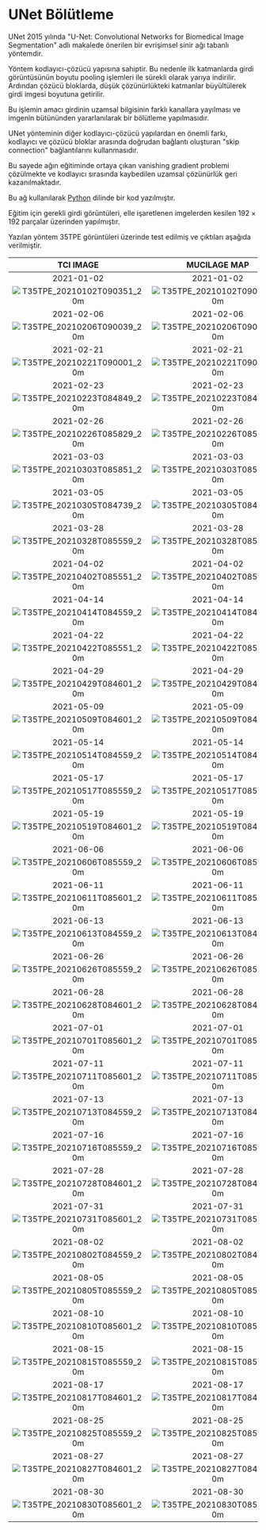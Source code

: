 # UNet Bölütleme

UNet 2015 yılında "U-Net: Convolutional Networks for Biomedical
Image Segmentation" adlı makalede önerilen bir evrişimsel sinir ağı tabanlı yöntemdir.

Yöntem kodlayıcı-çözücü yapısına sahiptir. Bu nedenle ilk katmanlarda girdi görüntüsünün boyutu pooling işlemleri ile sürekli olarak yarıya indirilir. Ardından çözücü bloklarda, düşük çözünürlükteki katmanlar büyültülerek girdi imgesi boyutuna getirilir.

Bu işlemin amacı girdinin uzamsal bilgisinin farklı kanallara yayılması ve imgenin bütününden yararlanılarak bir bölütleme yapılmasıdır. 

UNet yönteminin diğer kodlayıcı-çözücü yapılardan en önemli farkı, kodlayıcı ve çözücü bloklar arasında doğrudan bağlantı oluşturan "skip connection" bağlantılarını kullanmasıdır.

Bu sayede ağın eğitiminde ortaya çıkan vanishing gradient problemi çözülmekte ve kodlayıcı sırasında kaybedilen uzamsal çözünürlük geri kazanılmaktadır.

Bu ağ kullanılarak [Python](MucilageDetection.ipynb) dilinde bir kod yazılmıştır.

Eğitim için gerekli girdi görüntüleri, elle işaretlenen imgelerden kesilen $192 \times 192$ parçalar üzerinden yapılmıştır.

Yazılan yöntem 35TPE görüntüleri üzerinde test edilmiş ve çıktıları aşağıda verilmiştir.


|TCI IMAGE                                                               |MUCILAGE MAP                                                             |
|:----------------------------------------------------------------------:|:-----------------------------------------------------------------------:|
|2021-01-02                                                              |2021-01-02                                                               |
|![T35TPE_20210102T090351_20m](assets/TCI/T35TPE_20210102T090351_20m.jpg)|![T35TPE_20210102T090351_20m](assets/UNet/T35TPE_20210102T090351_20m.jpg)|
|2021-02-06                                                              |2021-02-06                                                               |
|![T35TPE_20210206T090039_20m](assets/TCI/T35TPE_20210206T090039_20m.jpg)|![T35TPE_20210206T090039_20m](assets/UNet/T35TPE_20210206T090039_20m.jpg)|
|2021-02-21                                                              |2021-02-21                                                               |
|![T35TPE_20210221T090001_20m](assets/TCI/T35TPE_20210221T090001_20m.jpg)|![T35TPE_20210221T090001_20m](assets/UNet/T35TPE_20210221T090001_20m.jpg)|
|2021-02-23                                                              |2021-02-23                                                               |
|![T35TPE_20210223T084849_20m](assets/TCI/T35TPE_20210223T084849_20m.jpg)|![T35TPE_20210223T084849_20m](assets/UNet/T35TPE_20210223T084849_20m.jpg)|
|2021-02-26                                                              |2021-02-26                                                               |
|![T35TPE_20210226T085829_20m](assets/TCI/T35TPE_20210226T085829_20m.jpg)|![T35TPE_20210226T085829_20m](assets/UNet/T35TPE_20210226T085829_20m.jpg)|
|2021-03-03                                                              |2021-03-03                                                               |
|![T35TPE_20210303T085851_20m](assets/TCI/T35TPE_20210303T085851_20m.jpg)|![T35TPE_20210303T085851_20m](assets/UNet/T35TPE_20210303T085851_20m.jpg)|
|2021-03-05                                                              |2021-03-05                                                               |
|![T35TPE_20210305T084739_20m](assets/TCI/T35TPE_20210305T084739_20m.jpg)|![T35TPE_20210305T084739_20m](assets/UNet/T35TPE_20210305T084739_20m.jpg)|
|2021-03-28                                                              |2021-03-28                                                               |
|![T35TPE_20210328T085559_20m](assets/TCI/T35TPE_20210328T085559_20m.jpg)|![T35TPE_20210328T085559_20m](assets/UNet/T35TPE_20210328T085559_20m.jpg)|
|2021-04-02                                                              |2021-04-02                                                               |
|![T35TPE_20210402T085551_20m](assets/TCI/T35TPE_20210402T085551_20m.jpg)|![T35TPE_20210402T085551_20m](assets/UNet/T35TPE_20210402T085551_20m.jpg)|
|2021-04-14                                                              |2021-04-14                                                               |
|![T35TPE_20210414T084559_20m](assets/TCI/T35TPE_20210414T084559_20m.jpg)|![T35TPE_20210414T084559_20m](assets/UNet/T35TPE_20210414T084559_20m.jpg)|
|2021-04-22                                                              |2021-04-22                                                               |
|![T35TPE_20210422T085551_20m](assets/TCI/T35TPE_20210422T085551_20m.jpg)|![T35TPE_20210422T085551_20m](assets/UNet/T35TPE_20210422T085551_20m.jpg)|
|2021-04-29                                                              |2021-04-29                                                               |
|![T35TPE_20210429T084601_20m](assets/TCI/T35TPE_20210429T084601_20m.jpg)|![T35TPE_20210429T084601_20m](assets/UNet/T35TPE_20210429T084601_20m.jpg)|
|2021-05-09                                                              |2021-05-09                                                               |
|![T35TPE_20210509T084601_20m](assets/TCI/T35TPE_20210509T084601_20m.jpg)|![T35TPE_20210509T084601_20m](assets/UNet/T35TPE_20210509T084601_20m.jpg)|
|2021-05-14                                                              |2021-05-14                                                               |
|![T35TPE_20210514T084559_20m](assets/TCI/T35TPE_20210514T084559_20m.jpg)|![T35TPE_20210514T084559_20m](assets/UNet/T35TPE_20210514T084559_20m.jpg)|
|2021-05-17                                                              |2021-05-17                                                               |
|![T35TPE_20210517T085559_20m](assets/TCI/T35TPE_20210517T085559_20m.jpg)|![T35TPE_20210517T085559_20m](assets/UNet/T35TPE_20210517T085559_20m.jpg)|
|2021-05-19                                                              |2021-05-19                                                               |
|![T35TPE_20210519T084601_20m](assets/TCI/T35TPE_20210519T084601_20m.jpg)|![T35TPE_20210519T084601_20m](assets/UNet/T35TPE_20210519T084601_20m.jpg)|
|2021-06-06                                                              |2021-06-06                                                               |
|![T35TPE_20210606T085559_20m](assets/TCI/T35TPE_20210606T085559_20m.jpg)|![T35TPE_20210606T085559_20m](assets/UNet/T35TPE_20210606T085559_20m.jpg)|
|2021-06-11                                                              |2021-06-11                                                               |
|![T35TPE_20210611T085601_20m](assets/TCI/T35TPE_20210611T085601_20m.jpg)|![T35TPE_20210611T085601_20m](assets/UNet/T35TPE_20210611T085601_20m.jpg)|
|2021-06-13                                                              |2021-06-13                                                               |
|![T35TPE_20210613T084559_20m](assets/TCI/T35TPE_20210613T084559_20m.jpg)|![T35TPE_20210613T084559_20m](assets/UNet/T35TPE_20210613T084559_20m.jpg)|
|2021-06-26                                                              |2021-06-26                                                               |
|![T35TPE_20210626T085559_20m](assets/TCI/T35TPE_20210626T085559_20m.jpg)|![T35TPE_20210626T085559_20m](assets/UNet/T35TPE_20210626T085559_20m.jpg)|
|2021-06-28                                                              |2021-06-28                                                               |
|![T35TPE_20210628T084601_20m](assets/TCI/T35TPE_20210628T084601_20m.jpg)|![T35TPE_20210628T084601_20m](assets/UNet/T35TPE_20210628T084601_20m.jpg)|
|2021-07-01                                                              |2021-07-01                                                               |
|![T35TPE_20210701T085601_20m](assets/TCI/T35TPE_20210701T085601_20m.jpg)|![T35TPE_20210701T085601_20m](assets/UNet/T35TPE_20210701T085601_20m.jpg)|
|2021-07-11                                                              |2021-07-11                                                               |
|![T35TPE_20210711T085601_20m](assets/TCI/T35TPE_20210711T085601_20m.jpg)|![T35TPE_20210711T085601_20m](assets/UNet/T35TPE_20210711T085601_20m.jpg)|
|2021-07-13                                                              |2021-07-13                                                               |
|![T35TPE_20210713T084559_20m](assets/TCI/T35TPE_20210713T084559_20m.jpg)|![T35TPE_20210713T084559_20m](assets/UNet/T35TPE_20210713T084559_20m.jpg)|
|2021-07-16                                                              |2021-07-16                                                               |
|![T35TPE_20210716T085559_20m](assets/TCI/T35TPE_20210716T085559_20m.jpg)|![T35TPE_20210716T085559_20m](assets/UNet/T35TPE_20210716T085559_20m.jpg)|
|2021-07-28                                                              |2021-07-28                                                               |
|![T35TPE_20210728T084601_20m](assets/TCI/T35TPE_20210728T084601_20m.jpg)|![T35TPE_20210728T084601_20m](assets/UNet/T35TPE_20210728T084601_20m.jpg)|
|2021-07-31                                                              |2021-07-31                                                               |
|![T35TPE_20210731T085601_20m](assets/TCI/T35TPE_20210731T085601_20m.jpg)|![T35TPE_20210731T085601_20m](assets/UNet/T35TPE_20210731T085601_20m.jpg)|
|2021-08-02                                                              |2021-08-02                                                               |
|![T35TPE_20210802T084559_20m](assets/TCI/T35TPE_20210802T084559_20m.jpg)|![T35TPE_20210802T084559_20m](assets/UNet/T35TPE_20210802T084559_20m.jpg)|
|2021-08-05                                                              |2021-08-05                                                               |
|![T35TPE_20210805T085559_20m](assets/TCI/T35TPE_20210805T085559_20m.jpg)|![T35TPE_20210805T085559_20m](assets/UNet/T35TPE_20210805T085559_20m.jpg)|
|2021-08-10                                                              |2021-08-10                                                               |
|![T35TPE_20210810T085601_20m](assets/TCI/T35TPE_20210810T085601_20m.jpg)|![T35TPE_20210810T085601_20m](assets/UNet/T35TPE_20210810T085601_20m.jpg)|
|2021-08-15                                                              |2021-08-15                                                               |
|![T35TPE_20210815T085559_20m](assets/TCI/T35TPE_20210815T085559_20m.jpg)|![T35TPE_20210815T085559_20m](assets/UNet/T35TPE_20210815T085559_20m.jpg)|
|2021-08-17                                                              |2021-08-17                                                               |
|![T35TPE_20210817T084601_20m](assets/TCI/T35TPE_20210817T084601_20m.jpg)|![T35TPE_20210817T084601_20m](assets/UNet/T35TPE_20210817T084601_20m.jpg)|
|2021-08-25                                                              |2021-08-25                                                               |
|![T35TPE_20210825T085559_20m](assets/TCI/T35TPE_20210825T085559_20m.jpg)|![T35TPE_20210825T085559_20m](assets/UNet/T35TPE_20210825T085559_20m.jpg)|
|2021-08-27                                                              |2021-08-27                                                               |
|![T35TPE_20210827T084601_20m](assets/TCI/T35TPE_20210827T084601_20m.jpg)|![T35TPE_20210827T084601_20m](assets/UNet/T35TPE_20210827T084601_20m.jpg)|
|2021-08-30                                                              |2021-08-30                                                               |
|![T35TPE_20210830T085601_20m](assets/TCI/T35TPE_20210830T085601_20m.jpg)|![T35TPE_20210830T085601_20m](assets/UNet/T35TPE_20210830T085601_20m.jpg)|